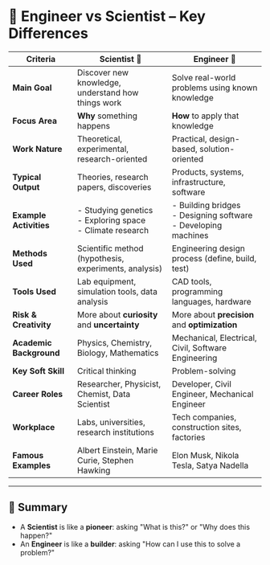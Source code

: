 # 🧠 Engineer vs Scientist – Key Differences

| Criteria                      | **Scientist** 🧪                                     | **Engineer** 🔧                                    |
|------------------------------|-----------------------------------------------------|----------------------------------------------------|
| **Main Goal**                | Discover new knowledge, understand how things work  | Solve real-world problems using known knowledge    |
| **Focus Area**               | **Why** something happens                           | **How** to apply that knowledge                    |
| **Work Nature**              | Theoretical, experimental, research-oriented         | Practical, design-based, solution-oriented         |
| **Typical Output**           | Theories, research papers, discoveries               | Products, systems, infrastructure, software        |
| **Example Activities**       | - Studying genetics<br>- Exploring space<br>- Climate research | - Building bridges<br>- Designing software<br>- Developing machines |
| **Methods Used**             | Scientific method (hypothesis, experiments, analysis)| Engineering design process (define, build, test)   |
| **Tools Used**               | Lab equipment, simulation tools, data analysis       | CAD tools, programming languages, hardware         |
| **Risk & Creativity**        | More about **curiosity** and **uncertainty**         | More about **precision** and **optimization**      |
| **Academic Background**      | Physics, Chemistry, Biology, Mathematics             | Mechanical, Electrical, Civil, Software Engineering|
| **Key Soft Skill**           | Critical thinking                                    | Problem-solving                                    |
| **Career Roles**             | Researcher, Physicist, Chemist, Data Scientist       | Developer, Civil Engineer, Mechanical Engineer     |
| **Workplace**                | Labs, universities, research institutions            | Tech companies, construction sites, factories      |
| **Famous Examples**          | Albert Einstein, Marie Curie, Stephen Hawking        | Elon Musk, Nikola Tesla, Satya Nadella             |

---

## 🧩 Summary

- A **Scientist** is like a **pioneer**: asking "What is this?" or "Why does this happen?"
- An **Engineer** is like a **builder**: asking "How can I use this to solve a problem?"

 
